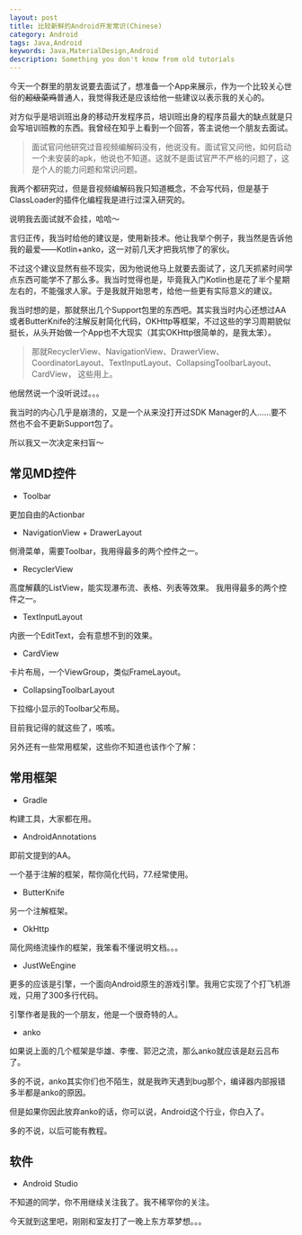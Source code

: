 ```yaml
---
layout: post
title: 比较新鲜的Android开发常识(Chinese)
category: Android
tags: Java,Android
keywords: Java,MaterialDesign,Android
description: Something you don't know from old tutorials
---
```


今天一个群里的朋友说要去面试了，想准备一个App来展示，作为一个比较关心世俗的~~超级菜鸡~~普通人，我觉得我还是应该给他一些建议以表示我的关心的。

对方似乎是培训班出身的移动开发程序员，培训班出身的程序员最大的缺点就是只会写培训班教的东西。我曾经在知乎上看到一个回答，答主说他一个朋友去面试。

> 面试官问他研究过音视频编解码没有，他说没有。面试官又问他，如何启动一个未安装的apk，他说也不知道。这就不是面试官严不严格的问题了，这是个人的能力问题和常识问题。

我两个都研究过，但是音视频编解码我只知道概念，不会写代码，但是基于ClassLoader的插件化编程我是进行过深入研究的。

说明我去面试就不会挂，哈哈～

言归正传，我当时给他的建议是，使用新技术。他让我举个例子，我当然是告诉他我的最爱——Kotlin+anko，这一对前几天才把我坑惨了的家伙。

不过这个建议显然有些不现实，因为他说他马上就要去面试了，这几天抓紧时间学点东西可能学不了那么多。我当时觉得也是，毕竟我入门Kotlin也是花了半个星期左右的，不能强求人家。于是我就开始思考，给他一些更有实际意义的建议。

我当时想的是，那就祭出几个Support包里的东西吧。其实我当时内心还想过AA或者ButterKnife的注解反射简化代码，OKHttp等框架，不过这些的学习周期貌似挺长，从头开始做一个App也不大现实（其实OKHttp很简单的，是我太笨）。

> 那就RecyclerView、NavigationView、DrawerView、CoordinatorLayout、TextInputLayout、CollapsingToolbarLayout、CardView， 这些用上。

他居然说一个没听说过。。。

我当时的内心几乎是崩溃的，又是一个从来没打开过SDK Manager的人……要不然也不会不更新Support包了。

所以我又一次决定来扫盲～

## 常见MD控件

- Toolbar

更加自由的Actionbar

- NavigationView + DrawerLayout

侧滑菜单，需要Toolbar，我用得最多的两个控件之一。

- RecyclerView

高度解藕的ListView，能实现瀑布流、表格、列表等效果。 我用得最多的两个控件之一。

- TextInputLayout

内嵌一个EditText，会有意想不到的效果。

- CardView

卡片布局，一个ViewGroup，类似FrameLayout。

- CollapsingToolbarLayout

下拉缩小显示的Toolbar父布局。

目前我记得的就这些了，咳咳。

另外还有一些常用框架，这些你不知道也该作个了解：

## 常用框架

- Gradle

构建工具，大家都在用。

- AndroidAnnotations

即前文提到的AA。

一个基于注解的框架，帮你简化代码，77.经常使用。

- ButterKnife

另一个注解框架。

- OkHttp

简化网络流操作的框架，我笨看不懂说明文档。。。

- JustWeEngine

更多的应该是引擎，一个面向Android原生的游戏引擎。我用它实现了个打飞机游戏，只用了300多行代码。

引擎作者是我的一个朋友，他是一个很奇特的人。

- anko

如果说上面的几个框架是华雄、李傕、郭汜之流，那么anko就应该是赵云吕布了。

多的不说，anko其实你们也不陌生，就是我昨天遇到bug那个，编译器内部报错多半都是anko的原因。

但是如果你因此放弃anko的话，你可以说，Android这个行业，你白入了。

多的不说，以后可能有教程。

## 软件

- Android Studio

不知道的同学，你不用继续关注我了。我不稀罕你的关注。

今天就到这里吧，刚刚和室友打了一晚上东方萃梦想。。。
